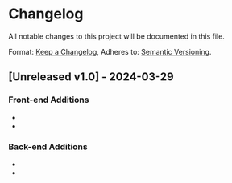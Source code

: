# Changelog

All notable changes to this project will be documented in this file.

Format: [Keep a Changelog](https://stackoverflow.com/questions/18182081/git-and-changelog-guideline),
Adheres to: [Semantic Versioning](https://www.freecodecamp.org/news/a-beginners-guide-to-git-what-is-a-changelog-and-how-to-generate-it/).

## [Unreleased v1.0] - 2024-03-29

### Front-end Additions
- 
-

### Back-end Additions
- 
-

